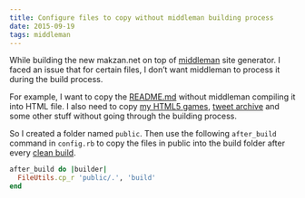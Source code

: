 ```yaml
---
title: Configure files to copy without middleman building process
date: 2015-09-19
tags: middleman
---
```


While building the new makzan.net on top of [middleman](http://middlemanapp.com) site generator. I faced an issue that for certain files, I don’t want middleman to process it during the build process.

For example, I want to copy the [README.md](/README.md) without middleman compiling it into HTML file. I also need to copy [my HTML5 games](/html5-games/), [tweet archive](/tweets/) and some other stuff without going through the building process.

So I created a folder named `public`. Then use the following `after_build` command in `config.rb` to copy the files in public into the build folder after every [clean build](https://middlemanapp.com/basics/build_and_deploy/).

```ruby
after_build do |builder|
  FileUtils.cp_r 'public/.', 'build'
end
```